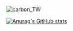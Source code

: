 ![carbon_TW](https://user-images.githubusercontent.com/56031022/207436919-77a3c405-577d-44ab-9d6a-fab9d27aad82.png)







[![Anurag's GitHub stats](https://github-readme-stats.vercel.app/api?username=twadolowski)](https://github.com/anuraghazra/github-readme-stats)
  
<!---
twadolowski/twadolowski is a ✨ special ✨ repository because its `README.md` (this file) appears on your GitHub profile.
You can click the Preview link to take a look at your changes.
--->
